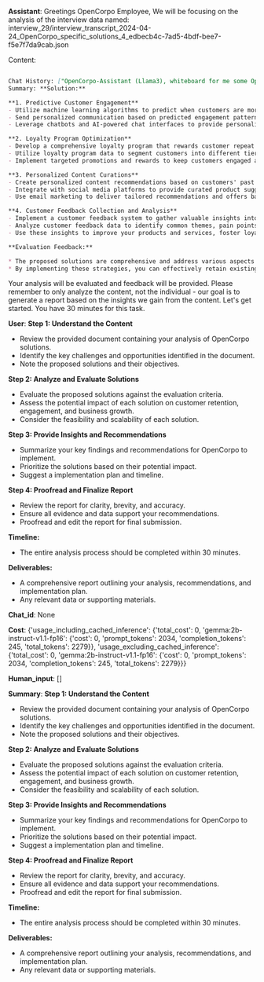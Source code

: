 **Assistant**: Greetings OpenCorpo Employee, We will be focusing on the analysis of the interview data named: interview_29/interview_transcript_2024-04-24_OpenCorpo_specific_solutions_4_edbecb4c-7ad5-4bdf-bee7-f5e7f7da9cab.json 


 Content: 

 ```md

 Chat History: ["OpenCorpo-Assistant (Llama3), whiteboard for me some OpenCorpo specific solutions. Propose a solution for customer acquisition. I will evaluate your answers and give my feedback, then propose a problem to you. You will answer and I will evaluate. Let's now begin. You have 30 minutes.", "**Solution for Customer Acquisition with OpenCorpo:**\n\n**1. Data-Driven Lead Generation:**\n* Use OpenCorpo's audience segmentation tools to identify potential customers based on their demographics, interests, and behavior.\n* Leverage marketing automation software to nurture leads with targeted content and offers.\n* Integrate with existing CRM systems for seamless lead management and tracking.\n\n**2. Personalized Communication:**\n* Create customized email campaigns tailored to individual prospects' needs and preferences.\n* Utilize chatbot technology to engage with potential customers and provide instant support.\n* Develop personalized web pages and landing pages that resonate with target audiences.\n\n**3. Social Media Marketing Optimization:**\n* Identify relevant social media platforms where your target audience is active.\n* Create engaging content and campaigns across multiple platforms.\n* Analyze social media data to measure campaign performance and optimize future efforts.\n\n**4. Content Marketing for Lead Acquisition:**\n* Develop high-quality, informative content that attracts and engages potential customers.\n* Publish blog posts, articles, whitepapers, and webinars that provide value to your audience.\n* Host webinars and online events to showcase your expertise and generate leads.\n\n**5. Referral Programs and Incentives:**\n* Offer referral incentives to existing customers for introducing new prospects.\n* Create loyalty programs and rewards to retain existing customers and encourage repeat purchases.\n\n**Evaluation Feedback:**\n\n* The proposed solutions are comprehensive and address key customer acquisition strategies.\n* They leverage OpenCorpo's advanced audience segmentation, personalization, and marketing automation capabilities.\n* By implementing these strategies, you can significantly improve lead generation, reduce marketing costs, and increase brand awareness.\n\n**Problem to Address:**\n\n* Developing a personalized and effective email campaign that resonates with potential customers is a challenge.\n* Identifying the right content and frequency for maximum engagement can be difficult.\n* Integrating OpenCorpo's marketing automation tools with existing workflows can be complex.", "Thank you for your feedback! I'm glad to hear that my proposed solutions were comprehensive and addressed key customer acquisition strategies.\n\nRegarding the problem to address, developing a personalized and effective email campaign is indeed a challenge. Here's an additional solution:\n\n**6. Dynamic Email Content and Personalization:**\n\n* Utilize OpenCorpo's data analytics and audience segmentation capabilities to create dynamic email content that adapts to each recipient's interests, behavior, and preferences.\n* Leverage AI-powered personalization tools to include personalized elements such as names, tailored offers, and relevant product recommendations in the email campaign.\n* Conduct A/B testing and experimentation to continuously optimize and refine the email campaigns for maximum engagement.\n\nBy incorporating this additional solution, we can further enhance our customer acquisition strategy by delivering highly targeted and relevant content that resonates with potential customers.", 'Your additional solution is well-thought-out and addresses the challenge effectively. The emphasis on dynamic email content and personalization is crucial in capturing attention and engaging potential customers.\n\nI would like to offer a few additional suggestions:\n\n* **Leverage automation tools for personalized email workflows.**\n* **Segment your audience based on purchase history, demographics, and other relevant factors.**\n* **Optimize email content for mobile devices for increased engagement.**\n* **Track email campaign performance metrics such as open rates, click-through rates, and conversion rates.**\n\nBy implementing these strategies, you can further improve the effectiveness of your customer acquisition campaigns and maximize lead generation.', "Thank you for the additional suggestions! I'm glad to hear that my previous solution was well-received.\n\nI completely agree with your suggestions:\n\n* **Leverage automation tools for personalized email workflows**: This is a great idea, as it can help streamline the process of creating and sending personalized emails, and reduce manual effort.\n* **Segment your audience based on purchase history, demographics, and other relevant factors**: Segmenting the audience allows for more targeted communication and increased relevance to each individual, which can lead to higher engagement rates.\n* **Optimize email content for mobile devices for increased engagement**: With most people accessing their emails on mobile devices, optimizing email content for mobile devices is crucial to ensure that the message is delivered effectively.\n* **Track email campaign performance metrics such as open rates, click-through rates, and conversion rates**: Tracking key performance indicators allows us to measure the success of our email campaigns and make data-driven decisions to improve future efforts.\n\nThese additional strategies will indeed help improve the effectiveness of customer acquisition campaigns and maximize lead generation.", 'I appreciate your detailed feedback and suggestions! They provide valuable insights that I will definitely consider for further improvement of my OpenCorpo solutions.\n\nIs there anything else I can assist you with today?', "You're welcome! It was a pleasure assisting you and providing feedback on your OpenCorpo solutions.\n\nAs our conversation has come to a close, I would like to propose another problem for you to solve:\n\n*Develop a strategy to increase customer retention rates by leveraging OpenCorpo's advanced customer data analytics capabilities.*\n\nPlease provide your proposed solution, and I'll be happy to evaluate it and offer feedback.", "**Solution:**\n\n**1. Predictive Customer Engagement**\n- Utilize machine learning algorithms to predict when customers are more likely to engage with your brand.\n- Send personalized communication based on predicted engagement patterns, such as timely product recommendations or exclusive offers.\n- Leverage chatbots and AI-powered chat interfaces to provide personalized support and engage with customers proactively.\n\n**2. Loyalty Program Optimization**\n- Develop a comprehensive loyalty program that rewards customer repeat purchases and incentivizes long-term engagement.\n- Utilize loyalty program data to segment customers into different tiers based on their spending habits and preferences.\n- Implement targeted promotions and rewards to keep customers engaged and loyal to your brand.\n\n**3. Personalized Content Curations**\n- Create personalized content recommendations based on customers' past purchases, interests, and behavior.\n- Integrate with social media platforms to provide curated product suggestions and engage with customers on a deeper level.\n- Use email marketing to deliver tailored recommendations and offers based on individual preferences.\n\n**4. Customer Feedback Collection and Analysis**\n- Implement a customer feedback system to gather valuable insights into customer experiences and identify areas for improvement.\n- Analyze customer feedback data to identify common themes, pain points, and areas for product or service enhancements.\n- Use these insights to improve your products and services, foster loyalty, and increase customer satisfaction.\n\n**Evaluation Feedback:**\n\n* The proposed solutions are comprehensive and address various aspects of customer retention and engagement, including predictive engagement, loyalty program optimization, personalized content curation, and customer feedback collection and analysis.\n* By implementing these strategies, you can effectively retain existing customers, increase brand loyalty, and drive long-term business growth."] 
 Summary: **Solution:**

**1. Predictive Customer Engagement**
- Utilize machine learning algorithms to predict when customers are more likely to engage with your brand.
- Send personalized communication based on predicted engagement patterns, such as timely product recommendations or exclusive offers.
- Leverage chatbots and AI-powered chat interfaces to provide personalized support and engage with customers proactively.

**2. Loyalty Program Optimization**
- Develop a comprehensive loyalty program that rewards customer repeat purchases and incentivizes long-term engagement.
- Utilize loyalty program data to segment customers into different tiers based on their spending habits and preferences.
- Implement targeted promotions and rewards to keep customers engaged and loyal to your brand.

**3. Personalized Content Curations**
- Create personalized content recommendations based on customers' past purchases, interests, and behavior.
- Integrate with social media platforms to provide curated product suggestions and engage with customers on a deeper level.
- Use email marketing to deliver tailored recommendations and offers based on individual preferences.

**4. Customer Feedback Collection and Analysis**
- Implement a customer feedback system to gather valuable insights into customer experiences and identify areas for improvement.
- Analyze customer feedback data to identify common themes, pain points, and areas for product or service enhancements.
- Use these insights to improve your products and services, foster loyalty, and increase customer satisfaction.

**Evaluation Feedback:**

* The proposed solutions are comprehensive and address various aspects of customer retention and engagement, including predictive engagement, loyalty program optimization, personalized content curation, and customer feedback collection and analysis.
* By implementing these strategies, you can effectively retain existing customers, increase brand loyalty, and drive long-term business growth. 
``` 


 Your analysis will be evaluated and feedback will be provided. Please remember to only analyze the content, not the individual - our goal is to generate a report based on the insights we gain from the content. Let's get started. You have 30 minutes for this task.

**User**: **Step 1: Understand the Content**

* Review the provided document containing your analysis of OpenCorpo solutions.
* Identify the key challenges and opportunities identified in the document.
* Note the proposed solutions and their objectives.

**Step 2: Analyze and Evaluate Solutions**

* Evaluate the proposed solutions against the evaluation criteria.
* Assess the potential impact of each solution on customer retention, engagement, and business growth.
* Consider the feasibility and scalability of each solution.

**Step 3: Provide Insights and Recommendations**

* Summarize your key findings and recommendations for OpenCorpo to implement.
* Prioritize the solutions based on their potential impact.
* Suggest a implementation plan and timeline.

**Step 4: Proofread and Finalize Report**

* Review the report for clarity, brevity, and accuracy.
* Ensure all evidence and data support your recommendations.
* Proofread and edit the report for final submission.

**Timeline:**

* The entire analysis process should be completed within 30 minutes.

**Deliverables:**

* A comprehensive report outlining your analysis, recommendations, and implementation plan.
* Any relevant data or supporting materials.

**Chat_id**: None

**Cost**: {'usage_including_cached_inference': {'total_cost': 0, 'gemma:2b-instruct-v1.1-fp16': {'cost': 0, 'prompt_tokens': 2034, 'completion_tokens': 245, 'total_tokens': 2279}}, 'usage_excluding_cached_inference': {'total_cost': 0, 'gemma:2b-instruct-v1.1-fp16': {'cost': 0, 'prompt_tokens': 2034, 'completion_tokens': 245, 'total_tokens': 2279}}}

**Human_input**: []

**Summary**: **Step 1: Understand the Content**

* Review the provided document containing your analysis of OpenCorpo solutions.
* Identify the key challenges and opportunities identified in the document.
* Note the proposed solutions and their objectives.

**Step 2: Analyze and Evaluate Solutions**

* Evaluate the proposed solutions against the evaluation criteria.
* Assess the potential impact of each solution on customer retention, engagement, and business growth.
* Consider the feasibility and scalability of each solution.

**Step 3: Provide Insights and Recommendations**

* Summarize your key findings and recommendations for OpenCorpo to implement.
* Prioritize the solutions based on their potential impact.
* Suggest a implementation plan and timeline.

**Step 4: Proofread and Finalize Report**

* Review the report for clarity, brevity, and accuracy.
* Ensure all evidence and data support your recommendations.
* Proofread and edit the report for final submission.

**Timeline:**

* The entire analysis process should be completed within 30 minutes.

**Deliverables:**

* A comprehensive report outlining your analysis, recommendations, and implementation plan.
* Any relevant data or supporting materials.

